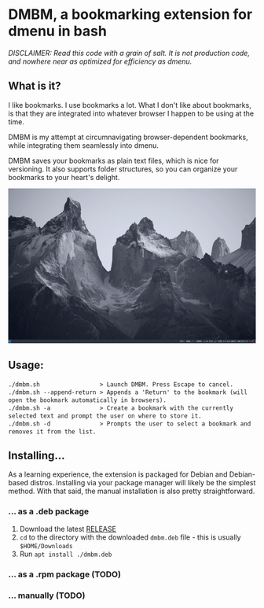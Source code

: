 # DMBM, a bookmarking extension for dmenu in bash

*DISCLAIMER: Read this code with a grain of salt.
It is not production code, and nowhere near as optimized for efficiency as
dmenu.*

## What is it?

I like bookmarks. I use bookmarks a lot. What I don't like about bookmarks,
is that they are integrated into whatever browser I happen to be using at the
time. 

DMBM is my attempt at circumnavigating browser-dependent bookmarks, while
integrating them seamlessly into dmenu.

DMBM saves your bookmarks as plain text files, which is nice for versioning.
It also supports folder structures, so you can organize your bookmarks to
your heart's delight.

![](preview/basic-usage-browser.gif)

## Usage:

```
./dmbm.sh                 > Launch DMBM. Press Escape to cancel.
./dmbm.sh --append-return > Appends a 'Return' to the bookmark (will open the bookmark automatically in browsers).
./dmbm.sh -a              > Create a bookmark with the currently selected text and prompt the user on where to store it.
./dmbm.sh -d              > Prompts the user to select a bookmark and removes it from the list.
```

## Installing...
As a learning experience, the extension is packaged for Debian and Debian-based distros.
Installing via your package manager will likely be the simplest method.
With that said, the manual installation is also pretty straightforward.

### ... as a .deb package
1. Download the latest [RELEASE](link)
2. `cd` to the directory with the downloaded `dmbm.deb` file - this is usually `$HOME/Downloads`
3. Run `apt install ./dmbm.deb`

### ... as a .rpm package (TODO)

### ... manually (TODO)
